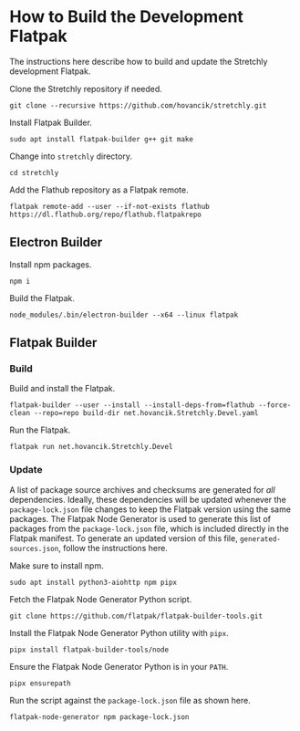 # How to Build the Development Flatpak

The instructions here describe how to build and update the Stretchly development Flatpak.

Clone the Stretchly repository if needed.

    git clone --recursive https://github.com/hovancik/stretchly.git

Install Flatpak Builder.

    sudo apt install flatpak-builder g++ git make

Change into `stretchly` directory.

    cd stretchly

Add the Flathub repository as a Flatpak remote.

    flatpak remote-add --user --if-not-exists flathub https://dl.flathub.org/repo/flathub.flatpakrepo

## Electron Builder

Install npm packages.

    npm i

Build the Flatpak.

    node_modules/.bin/electron-builder --x64 --linux flatpak

## Flatpak Builder

### Build

Build and install the Flatpak.

    flatpak-builder --user --install --install-deps-from=flathub --force-clean --repo=repo build-dir net.hovancik.Stretchly.Devel.yaml

Run the Flatpak.

    flatpak run net.hovancik.Stretchly.Devel

### Update

A list of package source archives and checksums are generated for *all* dependencies.
Ideally, these dependencies will be updated whenever the `package-lock.json` file changes to keep the Flatpak version using the same packages.
The Flatpak Node Generator is used to generate this list of packages from the `package-lock.json` file, which is included directly in the Flatpak manifest.
To generate an updated version of this file, `generated-sources.json`, follow the instructions here.

Make sure to install npm.

    sudo apt install python3-aiohttp npm pipx

Fetch the Flatpak Node Generator Python script.

    git clone https://github.com/flatpak/flatpak-builder-tools.git

Install the Flatpak Node Generator Python utility with `pipx`.

    pipx install flatpak-builder-tools/node

Ensure the Flatpak Node Generator Python is in your `PATH`.

    pipx ensurepath

Run the script against the `package-lock.json` file as shown here.

    flatpak-node-generator npm package-lock.json
